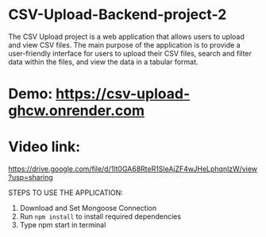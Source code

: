 # CSV-Upload-Backend-project-2
The CSV Upload project is a web application that allows users to upload and view CSV files. 
The main purpose of the application is to provide a user-friendly interface for users to upload their CSV files, search and filter data within the files, and view the data in a tabular format.

# Demo: https://csv-upload-ghcw.onrender.com
# Video link: 
https://drive.google.com/file/d/1lt0GA68RteR1SleAjZF4wJHeLphqnlzW/view?usp=sharing

STEPS TO USE THE APPLICATION:
1) Download and Set Mongoose Connection
2) Run `npm install` to install required dependencies
3) Type npm start in terminal